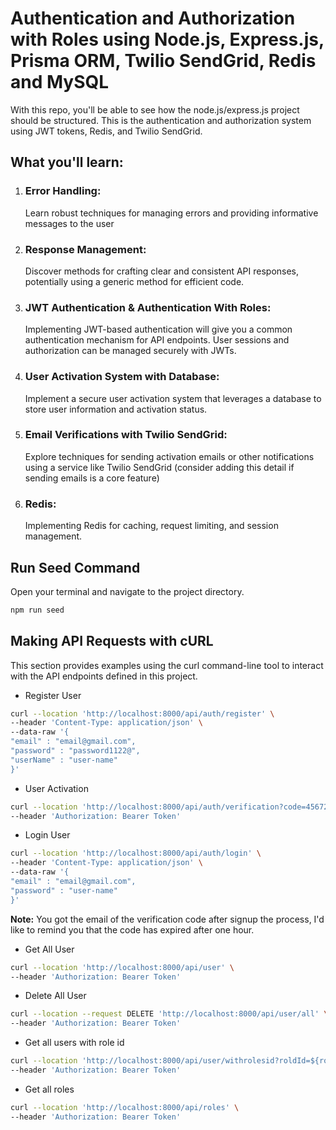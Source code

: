 # Authentication and Authorization with Roles using Node.js, Express.js, Prisma ORM, Twilio SendGrid, Redis and MySQL

With this repo, you'll be able to see how the node.js/express.js project should be structured. This is the authentication and authorization system using JWT tokens, Redis, and Twilio SendGrid.

## What you'll learn:

1. ### Error Handling:

   Learn robust techniques for managing errors and providing informative messages to the user

2. ### Response Management:

   Discover methods for crafting clear and consistent API responses, potentially using a generic method for efficient code.

3. ### JWT Authentication & Authentication With Roles:

   Implementing JWT-based authentication will give you a common authentication mechanism for API endpoints. User sessions and authorization
   can be managed securely with JWTs.

4. ### User Activation System with Database:

   Implement a secure user activation system that leverages a database to store user information and activation status.

5. ### Email Verifications with Twilio SendGrid:

   Explore techniques for sending activation emails or other notifications using a service like Twilio SendGrid (consider adding this
   detail if sending emails is a core feature)

6. ### Redis:
   Implementing Redis for caching, request limiting, and session management.

## Run Seed Command

Open your terminal and navigate to the project directory.

```bash
npm run seed
```

## Making API Requests with cURL

This section provides examples using the curl command-line tool to interact with the API endpoints defined in this project.

- Register User

```bash
curl --location 'http://localhost:8000/api/auth/register' \
--header 'Content-Type: application/json' \
--data-raw '{
"email" : "email@gmail.com",
"password" : "password1122@",
"userName" : "user-name"
}'
```

- User Activation

```bash
curl --location 'http://localhost:8000/api/auth/verification?code=45672' \
--header 'Authorization: Bearer Token'
```

- Login User

```bash
curl --location 'http://localhost:8000/api/auth/login' \
--header 'Content-Type: application/json' \
--data-raw '{
"email" : "email@gmail.com",
"password" : "user-name"
}'
```

**Note:** You got the email of the verification code after signup the process, I'd like to remind you that the code has expired after one hour.

- Get All User

```bash
curl --location 'http://localhost:8000/api/user' \
--header 'Authorization: Bearer Token'
```

- Delete All User

```bash
curl --location --request DELETE 'http://localhost:8000/api/user/all' \
--header 'Authorization: Bearer Token'
```

- Get all users with role id

```bash
curl --location 'http://localhost:8000/api/user/withrolesid?roldId=${rold_id}' \
--header 'Authorization: Bearer Token'
```

- Get all roles

```bash
curl --location 'http://localhost:8000/api/roles' \
--header 'Authorization: Bearer Token'
```
